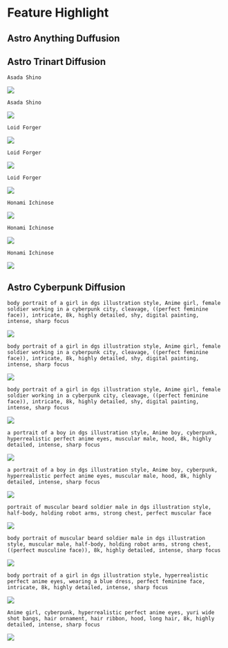 # Feature Highlight


## Astro Anything Duffusion




## Astro Trinart Diffusion


`Asada Shino`

![](https://media.discordapp.net/attachments/884528247998664744/1046294179921277019/Asada_Shino_21.png?width=832&height=832)


`Asada Shino`

![](https://media.discordapp.net/attachments/884528247998664744/1045643924775120906/Asada_Shino_1.png?width=832&height=832)


`Loid Forger`

![](https://media.discordapp.net/attachments/884528247998664744/1045643927933423657/Loid_Forger_3.png?width=832&height=832)


`Loid Forger`

![](https://media.discordapp.net/attachments/884528247998664744/1045643927555932231/Loid_Forger_2.png?width=832&height=832)


`Loid Forger`

![](https://media.discordapp.net/attachments/884528247998664744/1045643926792581140/Loid_Forger_1.png?width=832&height=832)


`Honami Ichinose`

![](https://media.discordapp.net/attachments/884528247998664744/1045643925735616582/Honami_Ichinose_1.png?width=832&height=832)


`Honami Ichinose`

![](https://media.discordapp.net/attachments/884528247998664744/1045643926134063125/Honami_Ichinose_2.png?width=832&height=832)


`Honami Ichinose`

![](https://media.discordapp.net/attachments/884528247998664744/1045643926469611520/Honami_Ichinose_3.png?width=832&height=832)



## Astro Cyberpunk Diffusion


`body portrait of a girl in dgs illustration style, Anime girl, female soldier working in a cyberpunk city, cleavage, ((perfect feminine face)), intricate, 8k, highly detailed, shy, digital painting, intense, sharp focus`

![](https://media.discordapp.net/attachments/884528247998664744/1046495727234330727/1669574332_body_portrait_of_a_girl_in_dgs_illustration_style_Anime_girl_female_soldier_working_in_a_cyberpunk_city_cleavage_perfect_femine_face_intricate_k_highly_detailed.png?width=768&height=768)


`body portrait of a girl in dgs illustration style, Anime girl, female soldier working in a cyberpunk city, cleavage, ((perfect feminine face)), intricate, 8k, highly detailed, shy, digital painting, intense, sharp focus`

![](https://media.discordapp.net/attachments/884528247998664744/1046495722951954513/1669538694_body_portrait_of_a_girl_in_dgs_illustration_style_Anime_girl_female_soldier_working_in_a_cyberpunk_city_cleavage_perfect_femine_face_intricate_k_highly_detailed.png)


`body portrait of a girl in dgs illustration style, Anime girl, female soldier working in a cyberpunk city, cleavage, ((perfect feminine face)), intricate, 8k, highly detailed, shy, digital painting, intense, sharp focus`

![](https://media.discordapp.net/attachments/884528247998664744/1046495723467845783/1669538732_body_portrait_of_a_girl_in_dgs_illustration_style_Anime_girl_female_soldier_working_in_a_cyberpunk_city_cleavage_perfect_femine_face_intricate_k_highly_detailed.png)


`a portrait of a boy in dgs illustration style, Anime boy, cyberpunk, hyperrealistic perfect anime eyes, muscular male, hood, 8k, highly detailed, intense, sharp focus`

![](https://media.discordapp.net/attachments/884528247998664744/1046495726101868716/1669572328_a_portrait_of_a_boy_in_dgs_illustration_style_Anime_boy_cyberpunk_hyperrealistic_perfect_anime_eyes_muscular_male_hood_k_highly_detailed_intense_sharp_focus.png)


`a portrait of a boy in dgs illustration style, Anime boy, cyberpunk, hyperrealistic perfect anime eyes, muscular male, hood, 8k, highly detailed, intense, sharp focus`

![](https://media.discordapp.net/attachments/884528247998664744/1046495726450004048/1669572519_a_portrait_of_a_boy_in_dgs_illustration_style_Anime_boy_cyberpunk_hyperrealistic_perfect_anime_eyes_muscular_male_hood_k_highly_detailed_intense_sharp_focus.png)


`portrait of muscular beard soldier male in dgs illustration style, half-body, holding robot arms, strong chest, perfect muscular face`

![](https://media.discordapp.net/attachments/884528247998664744/1046495724432543824/1669540963_portrait_of_muscular_beard_soldier_male_in_dgs_illustration_style_halfbody_holding_robot_arms_strong_chest_perfect_muscular_face.png)


`body portrait of muscular beard soldier male in dgs illustration style, muscular male, half-body, holding robot arms, strong chest, ((perfect musculine face)), 8k, highly detailed, intense, sharp focus`

![](https://media.discordapp.net/attachments/884528247998664744/1046495725002952825/1669544971_body_portrait_of_muscular_beard_soldier_male_in_dgs_illustration_style_halfbody_holding_robot_arms_strong_chest_perfect_musculine_face_k_highly_detailed_intense.png)


`body portrait of a girl in dgs illustration style, hyperrealistic perfect anime eyes, wearing a blue dress, perfect feminine face, intricate, 8k, highly detailed, intense, sharp focus`

![](https://media.discordapp.net/attachments/884528247998664744/1046495726798114836/1669574030_body_portrait_of_a_girl_in_dgs_illustration_style_hyperrealistic_perfect_anime_eyes_wearing_a_blue_dress_perfect_femine_face_intricate_k_highly_detailed_intense.png?width=768&height=768)


`Anime girl, cyberpunk, hyperrealistic perfect anime eyes, yuri wide shot bangs, hair ornament, hair ribbon, hood, long hair, 8k, highly detailed, intense, sharp focus`

![](https://media.discordapp.net/attachments/884528247998664744/1046495725485314048/1669571719_Anime_girl_cyberpunk_hyperrealistic_perfect_anime_eyes_yuri_wide_shot_bangs_hair_ornament_hair_ribbon_hood_long_hair_k_highly_detailed_intense_sharp_focus.png)
